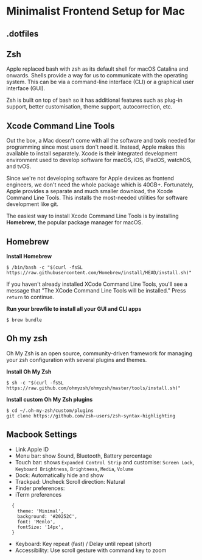# Minimalist Frontend Setup for Mac

## .dotfiles

## Zsh
Apple replaced bash with zsh as its default shell for macOS Catalina and onwards. Shells provide a way for us to communicate with the operating system. This can be via a command-line interface (CLI) or a graphical user interface (GUI).

Zsh is built on top of bash so it has additional features such as plug-in support, better customisation, theme support, autocorrection, etc.

## Xcode Command Line Tools
Out the box, a Mac doesn't come with all the software and tools needed for programming since most users don't need it. Instead, Apple makes this available to install separately. Xcode is their integrated development environment used to develop software for macOS, iOS, iPadOS, watchOS, and tvOS.

Since we're not developing software for Apple devices as frontend engineers, we don't need the whole package which is 40GB+. Fortunately, Apple provides a separate and much smaller download, the Xcode Command Line Tools. This installs the most-needed utilities for software development like git.

The easiest way to install Xcode Command Line Tools is by installing **Homebrew**, the popular package manager for macOS.

## Homebrew
**Install Homebrew**
```shell
$ /bin/bash -c "$(curl -fsSL https://raw.githubusercontent.com/Homebrew/install/HEAD/install.sh)"
```
If you haven't already installed XCode Command Line Tools, you'll see a message that "The XCode Command Line Tools will be installed." Press `return` to continue.

**Run your brewfile to install all your GUI and CLI apps**
```shell
$ brew bundle
```

## Oh my zsh
Oh My Zsh is an open source, community-driven framework for managing your zsh configuration with several plugins and themes.

**Install Oh My Zsh**
```shell
$ sh -c "$(curl -fsSL https://raw.github.com/ohmyzsh/ohmyzsh/master/tools/install.sh)"
```

**Install custom Oh My Zsh plugins**
```shell
$ cd ~/.oh-my-zsh/custom/plugins
git clone https://github.com/zsh-users/zsh-syntax-highlighting
```

## Macbook Settings
- Link Apple ID
- Menu bar: show Sound, Bluetooth, Battery percentage
- Touch bar: shows `Expanded Control Strip` and customise: `Screen Lock`, `Keyboard Brightness`, `Brightness`, `Media`, `Volume`
- Dock: Automatically hide and show
- Trackpad: Uncheck Scroll direction: Natural
- Finder preferences:
- iTerm preferences
```
  {
    theme: 'Minimal',
    background: '#20252C',
    font: 'Menlo',
    fontSize: '14px',
  }
  ```
- Keyboard: Key repeat (fast) / Delay until repeat (short)
- Accessibility: Use scroll gesture with command key to zoom
